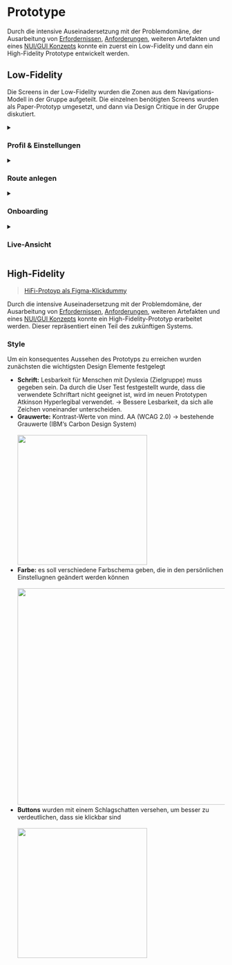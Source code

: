 # Prototype

Durch die intensive Auseinadersetzung mit der Problemdomäne, der Ausarbeitung von [Erfordernissen](./erfordernisse.md), [Anforderungen](./anforderungen.md), weiteren Artefakten und eines [NUI/GUI Konzepts](./nui-gui-konzept.md) konnte ein zuerst ein Low-Fidelity und dann ein High-Fidelity Prototype entwickelt werden.

## Low-Fidelity

Die Screens in der Low-Fidelity wurden die Zonen aus dem Navigations-Modell in der Gruppe aufgeteilt. Die einzelnen benötigten Screens wurden als Paper-Prototyp umgesetzt, und dann via Design Critique in der Gruppe diskutiert.

<details><summary><h3>Profil & Einstellungen</h3></summary>
<p>

![Paper-Prototypes für Profil & Einstellungen](https://user-images.githubusercontent.com/19761338/228832596-fa19f365-086e-480f-9e74-9e49deadc820.jpg)

</p>
</details> 

<details><summary><h3>Route anlegen</h3></summary>
<p>

![route anlegen](https://user-images.githubusercontent.com/19761338/228833605-88976aa2-87e0-441e-8a5e-5b5a3576337d.jpg)

</p>
</details> 

<details><summary><h3>Onboarding</h3></summary>
<p>

![onboarding](https://user-images.githubusercontent.com/19761338/228834202-e0c5adea-61bd-473d-993d-2c00d4352c52.jpg)

</p>
</details> 

<details><summary><h3>Live-Ansicht</h3></summary>
<p>

![live-ansicht](https://user-images.githubusercontent.com/19761338/228834636-2fc4614c-a786-4d98-be7e-a51b69b58f91.jpg)

</p>
</details> 



## High-Fidelity

> [HiFi-Protoyp als Figma-Klickdummy](https://www.figma.com/proto/mJOAhkmtCtxVFNQRpSg7NC/P1-Prototype?page-id=19%3A381&node-id=573-10754&viewport=-4997%2C-227%2C0.53&scaling=scale-down&starting-point-node-id=573%3A10754&show-proto-sidebar=1)

Durch die intensive Auseinadersetzung mit der Problemdomäne, der Ausarbeitung von [Erfordernissen](./erfordernisse.md), [Anforderungen](./anforderungen.md), weiteren Artefakten und eines [NUI/GUI Konzepts](./nui-gui-konzept.md) konnte ein High-Fidelity-Prototyp erarbeitet werden. Dieser repräsentiert einen Teil des zukünftigen Systems. 

### Style

Um ein konsequentes Aussehen des Prototyps zu erreichen wurden zunächsten die wichtigsten Design Elemente festgelegt
  - **Schrift:** Lesbarkeit für Menschen mit Dyslexia (Zielgruppe) muss gegeben sein. Da durch die User Test festgestellt wurde, dass die verwendete Schriftart nicht geeignet ist, wird im neuen Prototypen Atkinson Hyperlegibal verwendet. -> Bessere Lesbarkeit, da sich alle Zeichen voneinander unterscheiden.
  - **Grauwerte:** Kontrast-Werte von mind. AA (WCAG 2.0) -> bestehende Grauwerte (IBM‘s Carbon Design System) <br> <br> <img src="https://user-images.githubusercontent.com/117289466/227907595-1e066b20-24f4-417c-ae10-a44e1d07abd8.png" width="300">
  - **Farbe:** es soll verschiedene Farbschema geben, die in den persönlichen Einstellugnen geändert werden können <br> <br> <img src="https://user-images.githubusercontent.com/117289466/227905861-73da9d8b-b23b-4cd7-9e0a-baffd5c6d59e.png"  width="500">
  - **Buttons** wurden mit einem Schlagschatten versehen, um besser zu verdeutlichen, dass sie klickbar sind <br> <br> <img src="https://user-images.githubusercontent.com/117289466/227908564-2512cbd6-0449-4d55-aba0-4ffba0d110bc.png" width="300">

###

 
 
